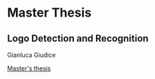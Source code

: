 # Master Thesis
## Logo Detection and Recognition

Gianluca Giudice

[Master's thesis](https://github.com/gianlucagiudice/master_thesis-logo_detection_recognition/blob/main/thesis.pdf)
